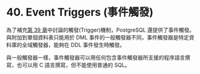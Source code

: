 # 40. Event Triggers (事件觸發)

為了補充[第 39 章](../triggers/)中討論的觸發(Trigger)機制，PostgreSQL 還提供了事件觸發。與附加到單個資料表只能用於 DML 事件的一般觸發器不同，事件觸發器是特定資料庫的全域觸發器，能夠在 DDL 事件發生時觸發。

與一般觸發器一樣，事件觸發器可以用任何包含事件觸發器所支援的程序語言撰寫，也可以用 C 語言撰寫，但不能使用普通的 SQL。
